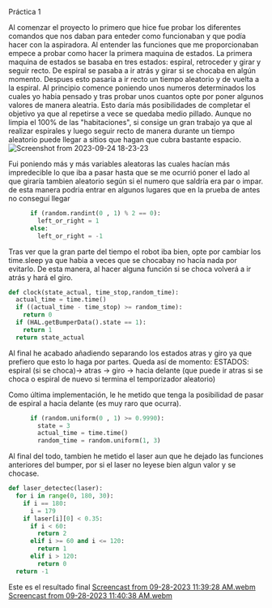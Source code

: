 Práctica 1


Al comenzar el proyecto lo primero que hice fue probar los diferentes comandos que nos daban para enteder como funcionaban y que podía hacer con la aspiradora. 
Al entender las funciones que me proporcionaban empece a probar como hacer la primera maquina de estados.
La primera maquina de estados se basaba en tres estados: espiral, retroceder y girar y seguir recto. De espiral se pasaba a ir atrás y girar si se chocaba en algún momento.
Despues esto pasaría a ir recto un tiempo aleatorio y de vuelta a la espiral.
Al principio comence poniendo unos numeros determinados los cuales yo habia pensado y tras probar unos cuantos opte por poner algunos valores de manera aleatria.
Esto daría más posibilidades de completar el objetivo ya que al repetirse a vece se quedaba medio pillado.
Aunque no limpia el 100% de las "habitaciones", si consige un gran trabajo ya que al realizar espirales y luego seguir recto de manera durante un tiempo aleatorio puede llegar a sitios que hagan que cubra bastante espacio.
![Screenshot from 2023-09-24 18-23-23](https://github.com/jlozanot2021/Robotica_Movil_23.24/assets/102520615/f3fa9c72-09f3-4e66-8352-3f79fbd9d4c1)


Fui poniendo más y más variables aleatoras las cuales hacían más impredecible lo que iba a pasar hasta que se me ocurrió poner el lado al que giraría tambien aleatorio según si el numero que saldría era par o impar.
de esta manera podria entrar en algunos lugares que en la prueba de antes no conseguí llegar
```python
      if (random.randint(0 , 1) % 2 == 0):
        left_or_right = 1
      else:
        left_or_right = -1
```

Tras ver que la gran parte del tiempo el robot iba bien, opte por cambiar los time.sleep ya que habia a veces que se chocabay no hacía nada por evitarlo.
De esta manera, al hacer alguna función si se choca volverá a ir atrás y hará el giro.
```python
def clock(state_actual, time_stop,random_time):
  actual_time = time.time()
  if ((actual_time - time_stop) >= random_time):
    return 0
  if (HAL.getBumperData().state == 1):
    return 1
  return state_actual
```


Al final he acabado añadiendo separando los estados atras y giro ya que prefiero que esto lo haga por partes.
Queda así de momento: ESTADOS: espiral (si se choca)-> atras -> giro -> hacia delante (que puede ir atras si se choca o espiral de nuevo si termina el temporizador aleatorio) 

Como última implementación, le he metido que tenga la posibilidad de pasar de espiral a hacia delante (es muy raro que ocurra).
```python
      if (random.uniform(0 , 1) >= 0.9990):
        state = 3
        actual_time = time.time()
        random_time = random.uniform(1, 3)
```
Al final del todo, tambien he metido el laser aun que he dejado las funciones anteriores del bumper, por si el laser no leyese bien algun valor y se chocase.
```python
def laser_detectec(laser):
  for i in range(0, 180, 30):
    if i == 180:
      i = 179
    if laser[i][0] < 0.35:
      if i < 60:
        return 2
      elif i >= 60 and i <= 120:
        return 1
      elif i > 120:
        return 0
  return -1
```


Este es el resultado final
[Screencast from 09-28-2023 11:39:28 AM.webm](https://github.com/jlozanot2021/Robotica_Movil_23.24/assets/102520615/16fb5428-ed0e-4cee-bae0-c92e5fb8d06b)
[Screencast from 09-28-2023 11:40:38 AM.webm](https://github.com/jlozanot2021/Robotica_Movil_23.24/assets/102520615/b769b5a3-c0cf-480f-ba5f-0adee6a31ace)


